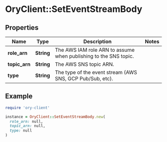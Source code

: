 # OryClient::SetEventStreamBody

## Properties

| Name | Type | Description | Notes |
| ---- | ---- | ----------- | ----- |
| **role_arn** | **String** | The AWS IAM role ARN to assume when publishing to the SNS topic. |  |
| **topic_arn** | **String** | The AWS SNS topic ARN. |  |
| **type** | **String** | The type of the event stream (AWS SNS, GCP Pub/Sub, etc). |  |

## Example

```ruby
require 'ory-client'

instance = OryClient::SetEventStreamBody.new(
  role_arn: null,
  topic_arn: null,
  type: null
)
```

